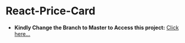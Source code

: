 # React-Price-Card

- **Kindly Change the Branch to Master to Access this project:** [Click here...](https://github.com/A-SathishKumar/React-Price-Card/tree/master)
